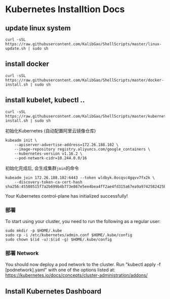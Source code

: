 # Kubernetes Installtion Docs

## update linux system
```
curl -sSL https://raw.githubusercontent.com/KalibGao/ShellScripts/master/linux-update.sh | sudo sh 
```

## install docker
```
curl -sSL https://raw.githubusercontent.com/KalibGao/ShellScripts/master/docker-install.sh | sudo sh
```

## install kubelet, kubectl ..
```
curl -sSL https://raw.githubusercontent.com/KalibGao/ShellScripts/master/kubernetes-install.sh | sudo sh
```


初始化Kubernetes (自动配置阿里云镜像仓库)
```
kubeadm init \
    --apiserver-advertise-address=172.26.188.102 \
    --image-repository registry.aliyuncs.com/google_containers \
    --kubernetes-version v1.16.2 \
    --pod-network-cidr=10.244.0.0/16
```
初始化完成后, 会生成集群`join`的命令
```
kubeadm join 172.26.188.102:6443 --token wldbyk.0ocqsc4gqvv7fx2k \
    --discovery-token-ca-cert-hash sha256:45580515f7a2b699b4b773e867e5ee4bea4ff2ae4fd315a67ea9a9742582425b
```

Your Kubernetes control-plane has initialized successfully!

### 部署
To start using your cluster, you need to run the following as a regular user:

```
sudo mkdir -p $HOME/.kube
sudo cp -i /etc/kubernetes/admin.conf $HOME/.kube/config
sudo chown $(id -u):$(id -g) $HOME/.kube/config
```

### 部署 Network
You should now deploy a pod network to the cluster.
Run "kubectl apply -f [podnetwork].yaml" with one of the options listed at:
  https://kubernetes.io/docs/concepts/cluster-administration/addons/


## Install Kubernetes Dashboard
